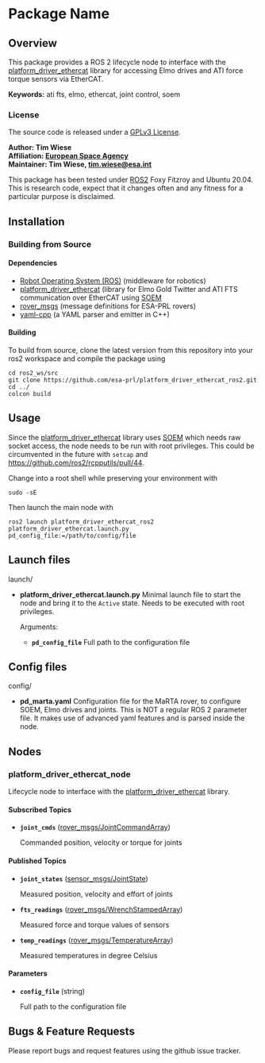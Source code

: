 # Package Name

## Overview

This package provides a ROS 2 lifecycle node to interface with the [platform_driver_ethercat] library for accessing Elmo drives and ATI force torque sensors via EtherCAT.

**Keywords:** ati fts, elmo, ethercat, joint control, soem

### License

The source code is released under a [GPLv3 License](https://www.gnu.org/licenses/gpl-3.0.en.html).

**Author: Tim Wiese<br />
Affiliation: [European Space Agency](https://www.esa.int/)<br />
Maintainer: Tim Wiese, tim.wiese@esa.int**

This package has been tested under [ROS2] Foxy Fitzroy and Ubuntu 20.04. This is research code, expect that it changes often and any fitness for a particular purpose is disclaimed.

## Installation

### Building from Source

#### Dependencies

- [Robot Operating System (ROS)](http://wiki.ros.org) (middleware for robotics)
- [platform_driver_ethercat] (library for Elmo Gold Twitter and ATI FTS communication over EtherCAT using [SOEM]
- [rover_msgs](https://github.com/esa-prl/rover_msgs) (message definitions for ESA-PRL rovers)
- [yaml-cpp](https://github.com/jbeder/yaml-cpp) (a YAML parser and emitter in C++)

#### Building

To build from source, clone the latest version from this repository into your ros2 workspace and compile the package using

	cd ros2_ws/src
	git clone https://github.com/esa-prl/platform_driver_ethercat_ros2.git
	cd ../
	colcon build

## Usage

Since the [platform_driver_ethercat] library uses [SOEM] which needs raw socket access, the node needs to be run with root privileges. This could be circumvented in the future with `setcap` and https://github.com/ros2/rcpputils/pull/44.

Change into a root shell while preserving your environment with

    sudo -sE

Then launch the main node with

	ros2 launch platform_driver_ethercat_ros2 platform_driver_ethercat.launch.py pd_config_file:=/path/to/config/file

## Launch files

launch/

* **platform_driver_ethercat.launch.py** Minimal launch file to start the node and bring it to the `Active` state. Needs to be executed with root privileges.

    Arguments:

    - **`pd_config_file`** Full path to the configuration file

## Config files

config/

* **pd_marta.yaml** Configuration file for the MaRTA rover, to configure SOEM, Elmo drives and joints. This is NOT a regular ROS 2 parameter file. It makes use of advanced yaml features and is parsed inside the node.

## Nodes

### platform_driver_ethercat_node

Lifecycle node to interface with the [platform_driver_ethercat] library.

#### Subscribed Topics

* **`joint_cmds`** ([rover_msgs/JointCommandArray](https://github.com/esa-prl/rover_msgs))

	Commanded position, velocity or torque for joints

#### Published Topics

* **`joint_states`** ([sensor_msgs/JointState](http://docs.ros.org/melodic/api/sensor_msgs/html/msg/JointState.html))

	Measured position, velocity and effort of joints

* **`fts_readings`** ([rover_msgs/WrenchStampedArray](https://github.com/esa-prl/rover_msgs))

	Measured force and torque values of sensors

* **`temp_readings`** ([rover_msgs/TemperatureArray](https://github.com/esa-prl/rover_msgs))

	Measured temperatures in degree Celsius

#### Parameters

* **`config_file`** (string)

	Full path to the configuration file

## Bugs & Feature Requests

Please report bugs and request features using the github issue tracker.

[platform_driver_ethercat]: https://github.com/esa-prl/drivers-platform_driver_ethercat
[ROS2]: http://www.ros.org
[SOEM]: https://github.com/OpenEtherCATsociety/SOEM
